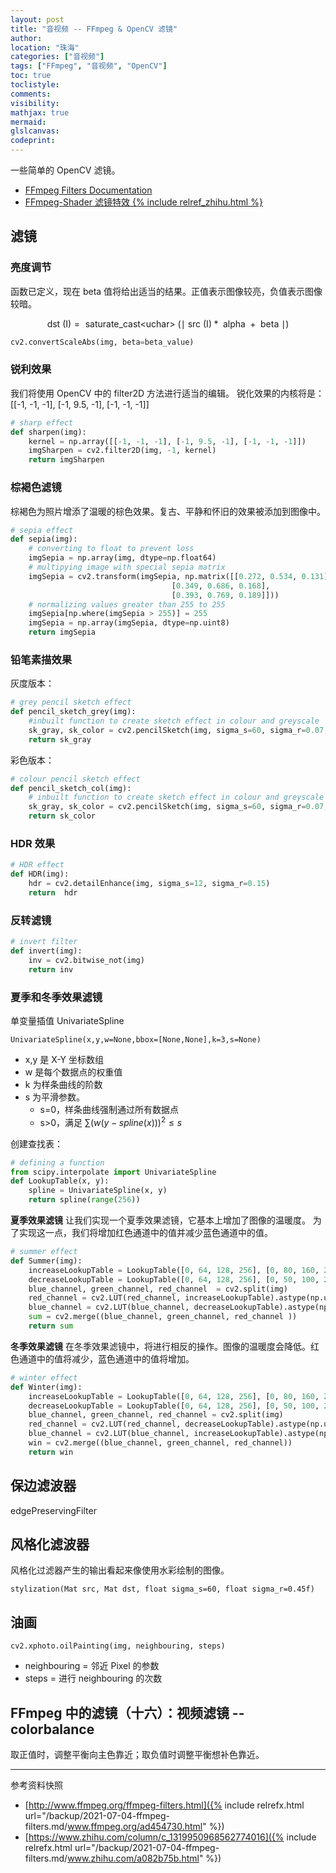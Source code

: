 ```yaml
---
layout: post
title: "音视频 -- FFmpeg & OpenCV 滤镜"
author:
location: "珠海"
categories: ["音视频"]
tags: ["FFmpeg", "音视频", "OpenCV"]
toc: true
toclistyle:
comments:
visibility:
mathjax: true
mermaid:
glslcanvas:
codeprint:
---
```


一些简单的 OpenCV 滤镜。

* [FFmpeg Filters Documentation](http://www.ffmpeg.org/ffmpeg-filters.html)
* [FFmpeg-Shader 滤镜特效 {% include relref_zhihu.html %}](https://www.zhihu.com/column/c_1319950968562774016)


## 滤镜


### 亮度调节

函数已定义，现在 beta 值将给出适当的结果。正值表示图像较亮，负值表示图像较暗。

$$
\text { dst }(\mathrm{I}) =
\text { saturate_cast<uchar> }
(\mid
    \text { src }(\mathrm{I}) *
    \text { alpha } +
    \text { beta }
\mid)
$$

```python
cv2.convertScaleAbs(img, beta=beta_value)
```


### 锐利效果

我们将使用 OpenCV 中的 filter2D 方法进行适当的编辑。
锐化效果的内核将是：[[-1, -1, -1], [-1, 9.5, -1], [-1, -1, -1]]

```python
# sharp effect
def sharpen(img):
    kernel = np.array([[-1, -1, -1], [-1, 9.5, -1], [-1, -1, -1]])
    imgSharpen = cv2.filter2D(img, -1, kernel)
    return imgSharpen
```


### 棕褐色滤镜

棕褐色为照片增添了温暖的棕色效果。复古、平静和怀旧的效果被添加到图像中。

```python
# sepia effect
def sepia(img):
    # converting to float to prevent loss
    imgSepia = np.array(img, dtype=np.float64)
    # multipying image with special sepia matrix
    imgSepia = cv2.transform(imgSepia, np.matrix([[0.272, 0.534, 0.131],
                                    [0.349, 0.686, 0.168],
                                    [0.393, 0.769, 0.189]]))
    # normalizing values greater than 255 to 255
    imgSepia[np.where(imgSepia > 255)] = 255
    imgSepia = np.array(imgSepia, dtype=np.uint8)
    return imgSepia
```


### 铅笔素描效果

灰度版本：

```python
# grey pencil sketch effect
def pencil_sketch_grey(img):
    #inbuilt function to create sketch effect in colour and greyscale
    sk_gray, sk_color = cv2.pencilSketch(img, sigma_s=60, sigma_r=0.07, shade_factor=0.1)
    return sk_gray
```

彩色版本：

```python
# colour pencil sketch effect
def pencil_sketch_col(img):
    # inbuilt function to create sketch effect in colour and greyscale
    sk_gray, sk_color = cv2.pencilSketch(img, sigma_s=60, sigma_r=0.07, shade_factor=0.1)
    return sk_color
```


### HDR 效果

```python
# HDR effect
def HDR(img):
    hdr = cv2.detailEnhance(img, sigma_s=12, sigma_r=0.15)
    return  hdr
```


### 反转滤镜

```python
# invert filter
def invert(img):
    inv = cv2.bitwise_not(img)
    return inv
```


### 夏季和冬季效果滤镜

单变量插值 UnivariateSpline
```
UnivariateSpline(x,y,w=None,bbox=[None,None],k=3,s=None)
```

* x,y 是 X-Y 坐标数组
* w 是每个数据点的权重值
* k 为样条曲线的阶数
* s 为平滑参数。
    * s=0，样条曲线强制通过所有数据点
    * s>0，满足 $\sum(w(y-spline(x)))^2 \leq s$

创建查找表：

```python
# defining a function
from scipy.interpolate import UnivariateSpline
def LookupTable(x, y):
    spline = UnivariateSpline(x, y)
    return spline(range(256))
```

**夏季效果滤镜**
让我们实现一个夏季效果滤镜，它基本上增加了图像的温暖度。
为了实现这一点，我们将增加红色通道中的值并减少蓝色通道中的值。

```python
# summer effect
def Summer(img):
    increaseLookupTable = LookupTable([0, 64, 128, 256], [0, 80, 160, 256])
    decreaseLookupTable = LookupTable([0, 64, 128, 256], [0, 50, 100, 256])
    blue_channel, green_channel, red_channel  = cv2.split(img)
    red_channel = cv2.LUT(red_channel, increaseLookupTable).astype(np.uint8)
    blue_channel = cv2.LUT(blue_channel, decreaseLookupTable).astype(np.uint8)
    sum = cv2.merge((blue_channel, green_channel, red_channel ))
    return sum
```

**冬季效果滤镜**
在冬季效果滤镜中，将进行相反的操作。图像的温暖度会降低。红色通道中的值将减少，蓝色通道中的值将增加。

```python
# winter effect
def Winter(img):
    increaseLookupTable = LookupTable([0, 64, 128, 256], [0, 80, 160, 256])
    decreaseLookupTable = LookupTable([0, 64, 128, 256], [0, 50, 100, 256])
    blue_channel, green_channel, red_channel = cv2.split(img)
    red_channel = cv2.LUT(red_channel, decreaseLookupTable).astype(np.uint8)
    blue_channel = cv2.LUT(blue_channel, increaseLookupTable).astype(np.uint8)
    win = cv2.merge((blue_channel, green_channel, red_channel))
    return win
```


## 保边滤波器

edgePreservingFilter


## 风格化滤波器

风格化过滤器产生的输出看起来像使用水彩绘制的图像。

```
stylization(Mat src, Mat dst, float sigma_s=60, float sigma_r=0.45f)
```


## 油画

```
cv2.xphoto.oilPainting(img, neighbouring, steps)
```

* neighbouring = 邻近 Pixel 的参数
* steps = 进行 neighbouring 的次数


## FFmpeg 中的滤镜（十六）：视频滤镜 -- colorbalance

取正值时，调整平衡向主色靠近；取负值时调整平衡想补色靠近。



<hr class='reviewline'/>
<p class='reviewtip'><script type='text/javascript' src='{% include relref.html url="/assets/reviewjs/blogs/2021-07-04-ffmpeg-filters.md.js" %}'></script></p>
<font class='ref_snapshot'>参考资料快照</font>

- [http://www.ffmpeg.org/ffmpeg-filters.html]({% include relrefx.html url="/backup/2021-07-04-ffmpeg-filters.md/www.ffmpeg.org/ad454730.html" %})
- [https://www.zhihu.com/column/c_1319950968562774016]({% include relrefx.html url="/backup/2021-07-04-ffmpeg-filters.md/www.zhihu.com/a082b75b.html" %})
